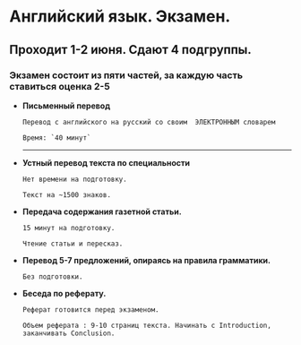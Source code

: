 # Английский язык. Экзамен.
## Проходит 1-2 июня. Сдают 4 подгруппы.
### Экзамен состоит из пяти частей, за каждую часть ставиться оценка 2-5

- **Письменный перевод**
  
      Перевод с английского на русский со своим  ЭЛЕКТРОННЫМ словарем

      Время: `40 минут`
  ---
-  **Устный перевод текста по специальности**

       Нет времени на подготовку.
   
       Текст на ~1500 знаков. 
-  **Передача содержания газетной статьи.**

       15 минут на подготовку.
   
       Чтение статьи и пересказ.
-  **Перевод 5-7 предложений, опираясь на правила грамматики.**
  
       Без подготовки.
   
-  **Беседа по реферату.**

       Реферат готовится перед экзаменом.

       Объем реферата : 9-10 страниц текста. Начинать с Introduction, заканчивать Conclusion.
  
